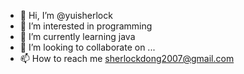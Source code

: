 - 👋 Hi, I’m @yuisherlock
- 👀 I’m interested in programming
- 🌱 I’m currently learning java
- 💞️ I’m looking to collaborate on ...
- 📫 How to reach me sherlockdong2007@gmail.com

<!---
yuisherlock/yuisherlock is a ✨ special ✨ repository because its `README.md` (this file) appears on your GitHub profile.
You can click the Preview link to take a look at your changes.
--->
